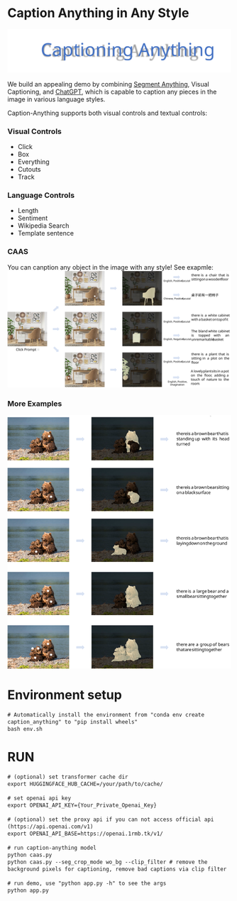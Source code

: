 # Caption Anything in Any Style
![](./Image/title.svg)

We build an appealing demo by combining [Segment Anything](https://github.com/facebookresearch/segment-anything), Visual Captioning, and [ChatGPT](), which is capable to caption any pieces in the image in various language styles.

Caption-Anything supports both visual controls and textual controls: 
### Visual Controls
* Click
* Box
* Everything
* Cutouts
* Track

### Language Controls
* Length
* Sentiment
* Wikipedia Search
* Template sentence

### CAAS
You can canption any object in the image with any style! See exapmle:
![](./Image/demo1.svg)

### More Examples
![](./Image/demo2.svg)

# Environment setup
```
# Automatically install the environment from "conda env create caption_anything" to "pip install wheels" 
bash env.sh
```


# RUN
```
# (optional) set transformer cache dir
export HUGGINGFACE_HUB_CACHE=/your/path/to/cache/

# set openai api key
export OPENAI_API_KEY={Your_Private_Openai_Key}

# (optional) set the proxy api if you can not access official api (https://api.openai.com/v1)
export OPENAI_API_BASE=https://openai.1rmb.tk/v1/

# run caption-anything model
python caas.py 
python caas.py --seg_crop_mode wo_bg --clip_filter # remove the background pixels for captioning, remove bad captions via clip filter

# run demo, use "python app.py -h" to see the args
python app.py
```
